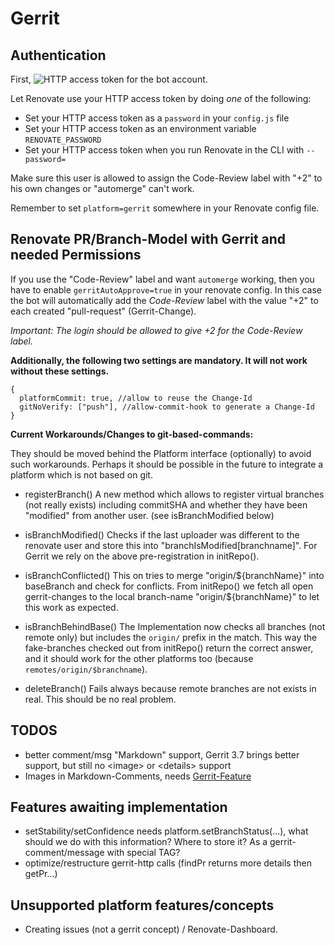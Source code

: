 # Gerrit

## Authentication

First, ![HTTP access token](/assets/images/gerrit-http-password.png) for the bot account.

Let Renovate use your HTTP access token by doing _one_ of the following:

- Set your HTTP access token as a `password` in your `config.js` file
- Set your HTTP access token as an environment variable `RENOVATE_PASSWORD`
- Set your HTTP access token when you run Renovate in the CLI with `--password=`

Make sure this user is allowed to assign the Code-Review label with "+2" to his own changes or "automerge" can't work.

Remember to set `platform=gerrit` somewhere in your Renovate config file.

## Renovate PR/Branch-Model with Gerrit and needed Permissions

If you use the "Code-Review" label and want `automerge` working, then you have to enable `gerritAutoApprove=true` in your renovate config.
In this case the bot will automatically add the _Code-Review_ label with the value "+2" to each created "pull-request" (Gerrit-Change).

_Important: The login should be allowed to give +2 for the Code-Review label._

**Additionally, the following two settings are mandatory. It will not work without these settings.**

```
{
  platformCommit: true, //allow to reuse the Change-Id
  gitNoVerify: ["push"], //allow-commit-hook to generate a Change-Id
}
```

**Current Workarounds/Changes to git-based-commands:**

They should be moved behind the Platform interface (optionally) to avoid such workarounds.
Perhaps it should be possible in the future to integrate a platform which is not based on git.

- registerBranch()
  A new method which allows to register virtual branches (not really exists) including commitSHA and whether they have been "modified" from another user. (see isBranchModified below)

- isBranchModified()
  Checks if the last uploader was different to the renovate user and store this into "branchIsModified[branchname]". For Gerrit we rely on the above pre-registration in initRepo().

- isBranchConflicted()
  This on tries to merge "origin/${branchName}" into baseBranch and check for conflicts. From initRepo() we fetch all open gerrit-changes to the local branch-name "origin/${branchName}" to let this work as expected.

- isBranchBehindBase()
  The Implementation now checks all branches (not remote only) but includes the `origin/` prefix in the match. This way the fake-branches checked out from initRepo() return the correct answer, and it should work for the other platforms too (because `remotes/origin/$branchname`).

- deleteBranch()
  Fails always because remote branches are not exists in real. This should be no real problem.

## TODOS

- better comment/msg "Markdown" support, Gerrit 3.7 brings better support, but still no &lt;image&gt; or &lt;details&gt; support
- Images in Markdown-Comments, needs [Gerrit-Feature](https://bugs.chromium.org/p/gerrit/issues/detail?id=2015)

## Features awaiting implementation

- setStability/setConfidence needs platform.setBranchStatus(...), what should we do with this information? Where to store it? As a gerrit-comment/message with special TAG?
- optimize/restructure gerrit-http calls (findPr returns more details then getPr...)

## Unsupported platform features/concepts

- Creating issues (not a gerrit concept) / Renovate-Dashboard.
